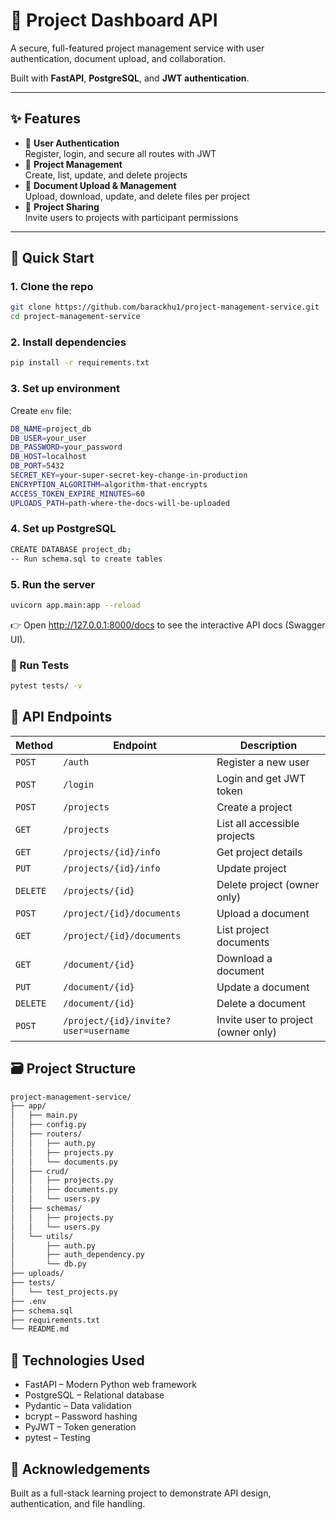 # 📁 Project Dashboard API

A secure, full-featured project management service with user authentication, document upload, and collaboration.

Built with **FastAPI**, **PostgreSQL**, and **JWT authentication**.

---

## ✨ Features

- 🔐 **User Authentication**  
  Register, login, and secure all routes with JWT
- 📂 **Project Management**  
  Create, list, update, and delete projects
- 📎 **Document Upload & Management**  
  Upload, download, update, and delete files per project
- 👥 **Project Sharing**  
  Invite users to projects with participant permissions
---

## 🚀 Quick Start

### 1. Clone the repo
```bash
git clone https://github.com/barackhu1/project-management-service.git
cd project-management-service
```

### 2. Install dependencies
```bash
pip install -r requirements.txt
```

### 3. Set up environment
Create `env` file:

```bash
DB_NAME=project_db
DB_USER=your_user
DB_PASSWORD=your_password
DB_HOST=localhost
DB_PORT=5432
SECRET_KEY=your-super-secret-key-change-in-production
ENCRYPTION_ALGORITHM=algorithm-that-encrypts
ACCESS_TOKEN_EXPIRE_MINUTES=60
UPLOADS_PATH=path-where-the-docs-will-be-uploaded
```

### 4. Set up PostgreSQL

```bash
CREATE DATABASE project_db;
-- Run schema.sql to create tables
```

### 5. Run the server
```bash
uvicorn app.main:app --reload
```
👉 Open http://127.0.0.1:8000/docs to see the interactive API docs (Swagger UI).

### 🧪 Run Tests

```bash
pytest tests/ -v
```

## 🔐 API Endpoints

| Method | Endpoint | Description |
|--------|---------|-------------|
| `POST` | `/auth` | Register a new user |
| `POST` | `/login` | Login and get JWT token |
| `POST` | `/projects` | Create a project |
| `GET` | `/projects` | List all accessible projects |
| `GET` | `/projects/{id}/info` | Get project details |
| `PUT` | `/projects/{id}/info` | Update project |
| `DELETE` | `/projects/{id}` | Delete project (owner only) |
| `POST` | `/project/{id}/documents` | Upload a document |
| `GET` | `/project/{id}/documents` | List project documents |
| `GET` | `/document/{id}` | Download a document |
| `PUT` | `/document/{id}` | Update a document |
| `DELETE` | `/document/{id}` | Delete a document |
| `POST` | `/project/{id}/invite?user=username` | Invite user to project (owner only) |

## 🗃️ Project Structure
```bash
project-management-service/
├── app/
│   ├── main.py
│   ├── config.py
│   ├── routers/
│   │   ├── auth.py
│   │   ├── projects.py
│   │   └── documents.py
│   ├── crud/
│   │   ├── projects.py
│   │   ├── documents.py
│   │   └── users.py
│   ├── schemas/
│   │   ├── projects.py
│   │   └── users.py
│   └── utils/
│       ├── auth.py
│       ├── auth_dependency.py
│       └── db.py
├── uploads/                  
├── tests/
│   └── test_projects.py   
├── .env                 
├── schema.sql              
├── requirements.txt
└── README.md
```

## 🧰 Technologies Used

- FastAPI – Modern Python web framework
- PostgreSQL – Relational database
- Pydantic – Data validation
- bcrypt – Password hashing
- PyJWT – Token generation
- pytest – Testing

## 🙌 Acknowledgements
Built as a full-stack learning project to demonstrate API design, authentication, and file handling.